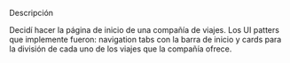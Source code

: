 Descripción

Decidí hacer la página de inicio de una compañía de viajes. Los UI patters que implemente fueron: navigation tabs con la barra de inicio
y cards para la división de cada uno de los viajes que la compañía ofrece.

